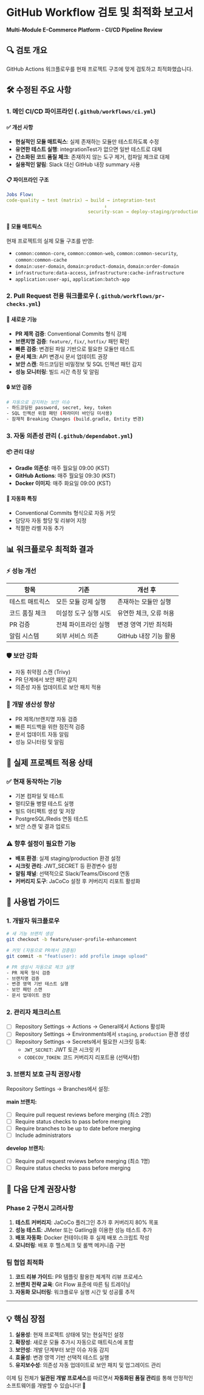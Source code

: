 # GitHub Workflow 검토 및 최적화 보고서
**Multi-Module E-Commerce Platform - CI/CD Pipeline Review**

## 🔍 검토 개요
GitHub Actions 워크플로우를 현재 프로젝트 구조에 맞게 검토하고 최적화했습니다.

## 🛠️ 수정된 주요 사항

### 1. **메인 CI/CD 파이프라인** (`.github/workflows/ci.yml`)

#### ✅ **개선 사항**
- **현실적인 모듈 매트릭스**: 실제 존재하는 모듈만 테스트하도록 수정
- **유연한 테스트 실행**: integrationTest가 없으면 일반 테스트로 대체
- **간소화된 코드 품질 체크**: 존재하지 않는 도구 제거, 컴파일 체크로 대체
- **실용적인 알림**: Slack 대신 GitHub 내장 summary 사용

#### 📋 **파이프라인 구조**
```yaml
Jobs Flow:
code-quality → test (matrix) → build → integration-test
                                    ↓
                              security-scan → deploy-staging/production → notify
```

#### 🎯 **모듈 매트릭스**
현재 프로젝트의 실제 모듈 구조를 반영:
- `common:common-core`, `common:common-web`, `common:common-security`, `common:common-cache`
- `domain:user-domain`, `domain:product-domain`, `domain:order-domain`
- `infrastructure:data-access`, `infrastructure:cache-infrastructure`
- `application:user-api`, `application:batch-app`

### 2. **Pull Request 전용 워크플로우** (`.github/workflows/pr-checks.yml`)

#### 🚀 **새로운 기능**
- **PR 제목 검증**: Conventional Commits 형식 강제
- **브랜치명 검증**: `feature/`, `fix/`, `hotfix/` 패턴 확인
- **빠른 검증**: 변경된 파일 기반으로 필요한 모듈만 테스트
- **문서 체크**: API 변경시 문서 업데이트 권장
- **보안 스캔**: 하드코딩된 비밀정보 및 SQL 인젝션 패턴 감지
- **성능 모니터링**: 빌드 시간 측정 및 알림

#### 🔒 **보안 검증**
```bash
# 자동으로 감지하는 보안 이슈
- 하드코딩된 password, secret, key, token
- SQL 인젝션 위험 패턴 (파라미터 바인딩 미사용)
- 잠재적 Breaking Changes (build.gradle, Entity 변경)
```

### 3. **자동 의존성 관리** (`.github/dependabot.yml`)

#### 📦 **관리 대상**
- **Gradle 의존성**: 매주 월요일 09:00 (KST)
- **GitHub Actions**: 매주 월요일 09:30 (KST)
- **Docker 이미지**: 매주 화요일 09:00 (KST)

#### 🔄 **자동화 특징**
- Conventional Commits 형식으로 자동 커밋
- 담당자 자동 할당 및 리뷰어 지정
- 적절한 라벨 자동 추가

## 📊 워크플로우 최적화 결과

### ⚡ **성능 개선**
| 항목 | 기존 | 개선 후 |
|------|------|---------|
| 테스트 매트릭스 | 모든 모듈 강제 실행 | 존재하는 모듈만 실행 |
| 코드 품질 체크 | 미설정 도구 실행 시도 | 유연한 체크, 오류 허용 |
| PR 검증 | 전체 파이프라인 실행 | 변경 영역 기반 최적화 |
| 알림 시스템 | 외부 서비스 의존 | GitHub 내장 기능 활용 |

### 🛡️ **보안 강화**
- 자동 취약점 스캔 (Trivy)
- PR 단계에서 보안 패턴 감지
- 의존성 자동 업데이트로 보안 패치 적용

### 🎯 **개발 생산성 향상**
- PR 제목/브랜치명 자동 검증
- 빠른 피드백을 위한 점진적 검증
- 문서 업데이트 자동 알림
- 성능 모니터링 및 알림

## 🔧 실제 프로젝트 적용 상태

### ✅ **현재 동작하는 기능**
- 기본 컴파일 및 테스트
- 멀티모듈 병렬 테스트 실행
- 빌드 아티팩트 생성 및 저장
- PostgreSQL/Redis 연동 테스트
- 보안 스캔 및 결과 업로드

### ⚠️ **향후 설정이 필요한 기능**
- **배포 환경**: 실제 staging/production 환경 설정
- **시크릿 관리**: JWT_SECRET 등 환경변수 설정
- **알림 채널**: 선택적으로 Slack/Teams/Discord 연동
- **커버리지 도구**: JaCoCo 설정 후 커버리지 리포트 활성화

## 📝 사용법 가이드

### 1. **개발자 워크플로우**
```bash
# 새 기능 브랜치 생성
git checkout -b feature/user-profile-enhancement

# 커밋 (자동으로 PR에서 검증됨)
git commit -m "feat(user): add profile image upload"

# PR 생성시 자동으로 체크 실행
- PR 제목 형식 검증
- 브랜치명 검증  
- 변경 영역 기반 테스트 실행
- 보안 패턴 스캔
- 문서 업데이트 권장
```

### 2. **관리자 체크리스트**
- [ ] Repository Settings → Actions → General에서 Actions 활성화
- [ ] Repository Settings → Environments에서 `staging`, `production` 환경 생성
- [ ] Repository Settings → Secrets에서 필요한 시크릿 등록:
  - `JWT_SECRET`: JWT 토큰 시크릿 키
  - `CODECOV_TOKEN`: 코드 커버리지 리포트용 (선택사항)

### 3. **브랜치 보호 규칙 권장사항**
Repository Settings → Branches에서 설정:

**main 브랜치:**
- [ ] Require pull request reviews before merging (최소 2명)
- [ ] Require status checks to pass before merging
- [ ] Require branches to be up to date before merging
- [ ] Include administrators

**develop 브랜치:**
- [ ] Require pull request reviews before merging (최소 1명)
- [ ] Require status checks to pass before merging

## 🎯 다음 단계 권장사항

### Phase 2 구현시 고려사항
1. **테스트 커버리지**: JaCoCo 플러그인 추가 후 커버리지 80% 목표
2. **성능 테스트**: JMeter 또는 Gatling을 이용한 성능 테스트 추가
3. **배포 자동화**: Docker 컨테이너화 후 실제 배포 스크립트 작성
4. **모니터링**: 배포 후 헬스체크 및 롤백 메커니즘 구현

### 팀 협업 최적화
1. **코드 리뷰 가이드**: PR 템플릿 활용한 체계적 리뷰 프로세스
2. **브랜치 전략 교육**: Git Flow 표준에 따른 팀 트레이닝
3. **자동화 모니터링**: 워크플로우 실행 시간 및 성공률 추적

---

## 💡 핵심 장점

1. **실용성**: 현재 프로젝트 상태에 맞는 현실적인 설정
2. **확장성**: 새로운 모듈 추가시 자동으로 매트릭스에 포함
3. **보안성**: 개발 단계부터 보안 이슈 자동 감지
4. **효율성**: 변경 영역 기반 선택적 테스트 실행
5. **유지보수성**: 의존성 자동 업데이트로 보안 패치 및 업그레이드 관리

이제 팀 전체가 **일관된 개발 프로세스**를 따르면서 **자동화된 품질 관리**를 통해 안정적인 소프트웨어를 개발할 수 있습니다! 🚀